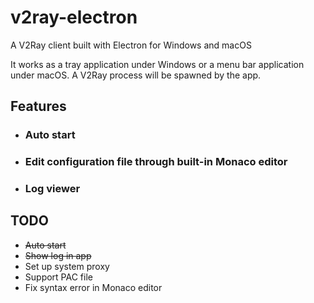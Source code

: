 # v2ray-electron

A V2Ray client built with Electron for Windows and macOS

It works as a tray application under Windows or a menu bar application under macOS.
A V2Ray process will be spawned by the app.

## Features

- ### Auto start
- ### Edit configuration file through built-in Monaco editor

- ### Log viewer

## TODO

- ~~Auto start~~
- ~~Show log in app~~
- Set up system proxy
- Support PAC file
- Fix syntax error in Monaco editor